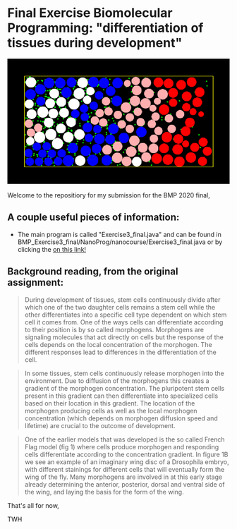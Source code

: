 # Final Exercise Biomolecular Programming: "differentiation of tissues during development"

![](00sERFlr1k.png)

Welcome to the repositiory for my submission for the BMP 2020 final,

## A couple useful pieces of information:

- The main program is called "Exercise3_final.java" and can be found in BMP_Exercise3_final/NanoProg/nanocourse/Exercise3_final.java or by clicking the [on this link!](/NanoProg/nanocourse/Exercise3_final.java)

## Background reading, from the original assignment:

> During development of tissues, stem cells continuously divide after which one of the two daughter cells remains a stem cell while the other differentiates into a specific cell type dependent on which stem cell it comes from. One of the ways cells can differentiate according to their position is by so called morphogens. Morphogens are signaling molecules that act directly on cells but the response of the cells depends on the local concentration of the morphogen. The different responses lead to differences in the differentiation of the cell. 

> In some tissues, stem cells continuously release morphogen into the environment. Due to diffusion of the morphogens this creates a gradient of the morphogen concentration. The pluripotent stem cells present in this gradient can then differentiate into specialized cells based on their location in this gradient. The location of the morphogen producing cells as well as the local morphogen concentration (which depends on morphogen diffusion speed and lifetime) are crucial to the outcome of development.

> One of the earlier models that was developed is the so called French Flag model (fig 1) where cells produce morphogen and responding cells differentiate according to the concentration gradient. In figure 1B we see an example of an imaginary wing disc of a Drosophila embryo, with different stainings for different cells that will eventually form the wing of the fly. Many morphogens are involved in at this early stage already determining the anterior, posterior, dorsal and ventral side of the wing, and laying the basis for the form of the wing.





That's all for now,

TWH
